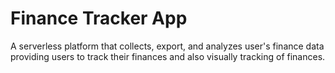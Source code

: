 # Finance Tracker App
A serverless platform that collects, export, and analyzes user's finance data providing users to track their finances and also visually tracking of finances.